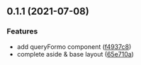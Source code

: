 ## 0.1.1 (2021-07-08)


### Features

* add queryFormo component ([f4937c8](https://gitee.com/zone_45/vite-template/commits/f4937c8efca830c99e3a8851dc294d6d6383fb28))
* complete aside & base layout ([65e710a](https://gitee.com/zone_45/vite-template/commits/65e710acb4bb6ba34d5984abc2cfbf2a9b53a319))



